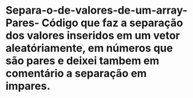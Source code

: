 # Separa-o-de-valores-de-um-array-Pares- Código que faz a separação dos valores inseridos em um vetor aleatóriamente, em números que são pares e deixei tambem em comentário a separação em impares.
